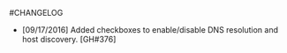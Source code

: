 #CHANGELOG
* [09/17/2016] Added checkboxes to enable/disable DNS resolution and host discovery. [GH#376]
